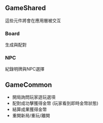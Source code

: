 
## GameShared
這些元件將會在應用層被交互

### Board
生成與配對

### NPC
紀錄明牌與NPC選擇




## GameCommon
- 開局詢問玩家遊玩選項
- 配對成功擊獲得金幣 (玩家看到即時金幣狀態)
- 結算成果獲得金幣
- 重開新局/重玩/離開
